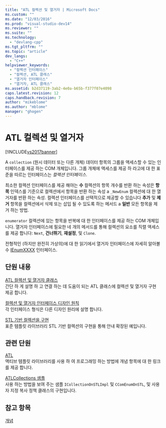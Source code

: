 ```yaml
---
title: "ATL 컬렉션 및 열거자 | Microsoft Docs"
ms.custom: ""
ms.date: "12/03/2016"
ms.prod: "visual-studio-dev14"
ms.reviewer: ""
ms.suite: ""
ms.technology: 
  - "devlang-cpp"
ms.tgt_pltfrm: ""
ms.topic: "article"
dev_langs: 
  - "C++"
helpviewer_keywords: 
  - "컬렉션 인터페이스"
  - "컬렉션, ATL 클래스"
  - "열거자 인터페이스"
  - "열거자, ATL 클래스"
ms.assetid: b2d37119-3ab2-4e0a-b65b-f377f07e4098
caps.latest.revision: 12
caps.handback.revision: 7
author: "mikeblome"
ms.author: "mblome"
manager: "ghogen"
---
```

# ATL 컬렉션 및 열거자
[!INCLUDE[vs2017banner](../assembler/inline/includes/vs2017banner.md)]

A `collection` \(원시 데이터 또는 다른 개체\) 데이터 항목의 그룹을 액세스할 수 있는 인터페이스를 제공 하는 COM 개체입니다.  그룹 개체에 액세스를 제공 하 라고에 대 한 표준을 따르는 인터페이스는  *컬렉션 인터페이스*.  
  
 최소한 컬렉션 인터페이스를 제공 해야는  **수** 컬렉션의 항목 개수를 반환 하는 속성은  **항목** 인덱스를 기준으로 컬렉션에서 항목을 반환 하는 속성 a `_NewEnum` 컬렉션에 대 한 열거자를 반환 하는 속성.  컬렉션 인터페이스를 선택적으로 제공할 수 있습니다  **추가** 및  **제거** 항목을 컬렉션에서 삭제 또는 삽입 될 수 있도록 하는 메서드 a  **일반** 모든 항목을 제거 하는 방법.  
  
 `enumerator` 컬렉션에 있는 항목을 반복에 대 한 인터페이스를 제공 하는 COM 개체입니다.  열거자 인터페이스에 필요한 네 개의 메서드를 통해 컬렉션의 요소를 직렬 액세스를 제공 합니다: `Next`,  **건너뛰기**,  **재설정**, 및 `Clone`.  
  
 전형적인 \(하지만 완전히 가상의\)에 대 한 읽기에서 열거자 인터페이스에 자세히 알아볼 수  [IEnumXXXX](https://msdn.microsoft.com/en-us/library/ms680089.aspx) 인터페이스.  
  
## 단원 내용  
 [ATL 컬렉션 및 열거자 클래스](../atl/atl-collection-and-enumerator-classes.md)  
 간단 하 게 설명 하 고 연결 하는 데 도움이 되는 ATL 클래스에 컬렉션 및 열거자 구현 제공 합니다.  
  
 [컬렉션 및 열거자 인터페이스 디자인 원칙](../atl/design-principles-for-collection-and-enumerator-interfaces.md)  
 각 인터페이스 형식은 다른 디자인 원리에 설명 합니다.  
  
 [STL 기반 컬렉션을 구현](../atl/implementing-an-stl-based-collection.md)  
 표준 템플릿 라이브러리 STL 기반 컬렉션의 구현을 통해 안내 확장된 예입니다.  
  
## 관련 단원  
 [ATL](../atl/active-template-library-atl-concepts.md)  
 액티브 템플릿 라이브러리를 사용 하 여 프로그래밍 하는 방법에 개념 항목에 대 한 링크를 제공 합니다.  
  
 [ATLCollections 샘플](../top/visual-cpp-samples.md)  
 사용 하는 방법을 보여 주는 샘플 `ICollectionOnSTLImpl` 및 `CComEnumOnSTL`, 및 사용자 지정 복사 정책 클래스의 구현입니다.  
  
## 참고 항목  
 [개념](../atl/active-template-library-atl-concepts.md)